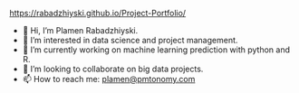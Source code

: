 https://rabadzhiyski.github.io/Project-Portfolio/

- 👋 Hi, I’m Plamen Rabadzhiyski.
- 👀 I’m interested in data science and project management.
- 🌱 I’m currently working on machine learning prediction with python and R.
- 💞️ I’m looking to collaborate on big data projects.
- 📫 How to reach me: plamen@pmtonomy.com


<!---
rabadzhiyski/rabadzhiyski is a ✨ special ✨ repository because its `README.md` (this file) appears on your GitHub profile.
You can click the Preview link to take a look at your changes.
--->
